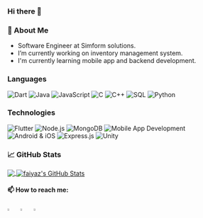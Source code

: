 ### Hi there 👋

<!--
**faiyaz-shaikh/faiyaz-shaikh** is a ✨ _special_ ✨ repository because its `README.md` (this file) appears on your GitHub profile.

Here are some ideas to get you started:

- 🔭 I’m currently working on Vending managment system
- 🌱 I’m currently learning 
- 👯 I’m looking to collaborate on ...
- 🤔 I’m looking for help with ...
- 💬 Ask me about ...
- 📫 How to reach me: ...
- 😄 Pronouns: ...
- ⚡ Fun fact: ...
-->

### :book: About Me

- Software Engineer at Simform solutions.
- I’m currently working on inventory management system.
- I'm currently learning mobile app and backend development.

### Languages

![Dart](https://img.shields.io/badge/-Dart-000?&logo=Dart)
![Java](https://img.shields.io/badge/-Java-000?&logo=Java&logoColor=007396)
![JavaScript](https://img.shields.io/badge/-JavaScript-000?&logo=JavaScript)
![C](https://img.shields.io/badge/-C-000?&logo=C)
![C++](https://img.shields.io/badge/-C++-000?&logo=c%2b%2b&logoColor=00599C)
![SQL](https://img.shields.io/badge/-SQL-000?&logo=MySQL)
![Python](https://img.shields.io/badge/-Python-000?&logo=Python)

### Technologies

![Flutter](https://img.shields.io/badge/-Flutter-000?&logo=flutter)
![Node.js](https://img.shields.io/badge/-Node.js-000?&logo=node.js)
![MongoDB](https://img.shields.io/badge/-MongoDB-47A248?&logo=MongoDB&logoColor=white)
![Mobile App Development](https://img.shields.io/badge/-Mobile%20App%20Development-4CAF50?&logo=android&logoColor=white)
![Android & iOS](https://img.shields.io/badge/-Android%20%26%20iOS-3DDC84?style=flat&logo=android&logoColor=white&labelColor=000000)
![Express.js](https://img.shields.io/badge/-Express.js-000000?style=flat&logo=express&logoColor=white)
![Unity](https://img.shields.io/badge/-Unity-000000?style=flat&logo=unity&logoColor=white)

### &#x1f4c8; GitHub Stats

<a href="https://github.com/faiyaz-shaikh/faiyaz-shaikh">
  <img align="center" src="https://github-readme-stats.vercel.app/api/top-langs/?username=faiyaz-shaikh&hide=java,html,tex&title_color=ffffff&text_color=c9cacc&icon_color=2bbc8a&bg_color=1d1f21&langs_count=3" />
</a>
<a href="https://github.com/faiyaz-shaikh/faiyaz-shaikh">
  <img align="center" src="https://github-readme-stats.vercel.app/api?username=faiyaz-shaikh&show_icons=true&line_height=27&count_private=true&title_color=ffffff&text_color=c9cacc&icon_color=2bbc8a&bg_color=1d1f21" alt="faiyaz's GitHub Stats" />
</a>

<!--
<a href="https://github.com/faiyaz-shaikh/python-project-blueprint">
  <img align="center" src="https://github-readme-stats.vercel.app/api/pin/?username=faiyaz-shaikh&repo=python-project-blueprint&title_color=ffffff&text_color=c9cacc&icon_color=2bbc8a&bg_color=1d1f21" />
</a>


<a href="https://github.com/faiyaz-shaikh/go-project-blueprint">
  <img align="center" src="https://github-readme-stats.vercel.app/api/pin/?username=faiyaz-shaikh&repo=go-project-blueprint&title_color=ffffff&text_color=c9cacc&icon_color=2bbc8a&bg_color=1d1f21" />
</a>   


### &#x1f4c8; LeetCode Stats

![Leetcode Stats](https://leetcard.jacoblin.cool/faiyaz_shaikh?ext=heatmap)

-->


#### 📫 How to reach me:

   <!-- &nbsp; [<img src="https://img.icons8.com/external-tal-revivo-shadow-tal-revivo/48/external-level-up-your-coding-skills-and-quickly-land-a-job-logo-shadow-tal-revivo.png" width="3.5%"/>](https://leetcode.com/faiyaz_shaikh/) 
   -->
   [<img src="https://img.icons8.com/color/48/000000/twitter.png" width="3.5%"/>](https://twitter.com/FaiyazShaikh_)  &nbsp; [<img src="https://img.icons8.com/color/48/000000/linkedin.png" width="3.5%"/>](https://in.linkedin.com/in/shaikh-faiyaz-243001194) &nbsp; <a href="mailto:faiyazshaikh7351@gmail.com"> <img src="https://img.icons8.com/fluent/48/000000/gmail.png" width="3.5%"/>
  
